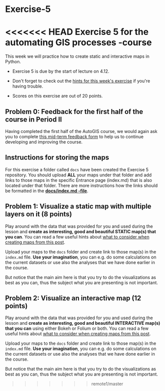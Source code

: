 # Exercise-5
<<<<<<< HEAD
Exercise 5 for the automating GIS processes -course 
=======

This week we will practice how to create static and interactive maps in Python.  

- Exercise 5 is due by the start of lecture on 4.12.

- Don't forget to check out the [hints for this week's exercise](https://automating-gis-processes.github.io/2017/lessons/L5/exercise-5-hints.html) if you're having trouble.

- Scores on this exercise are out of 20 points.

## Problem 0: Feedback for the first half of the course in Period II

Having completed the first half of the AutoGIS course, we would again ask you to complete [this mid-term feedback form](https://elomake.helsinki.fi/lomakkeet/84893/lomake.html) to help us
to continue developing and improving the course.

## Instructions for storing the maps

For this exercise a folder called `docs` have been created the Exercise 5 repository. You should upload **ALL** your maps under that folder and add links 
to those maps in the specific Entrance page (index.md) that is also located under that folder. There are more instructions how the links should be formatted in the [**docs/index.md -file**](docs/index.md). 

## Problem 1: Visualize a static map with multiple layers on it (8 points)

Play around with the data that was provided for you and used during the lesson and **create as interesting, good and beautiful STATIC map(s) that you can**.
You can read a few useful hints about [what to consider when creating maps from this post](https://www.gislounge.com/ten-things-to-consider-when-making-a-map/).

Upload your maps to the `docs` folder and create link to those map(s) in the `index.md` file. **Use your imagination**, you can e.g. do some calculations on the current datasets 
or use also the analyses that we have done earlier in the course. 

But notice that the main aim here is that you try to do the visualizations as best as you can, thus the subject what you are presenting is not important.  

## Problem 2: Visualize an interactive map (12 points)

Play around with the data that was provided for you and used during the lesson and **create as interesting, good and beautiful INTERACTIVE map(s) 
that you can** using either Bokeh or Folium or both. You can read a few useful hints about [what to consider when creating maps from this post](https://www.gislounge.com/ten-things-to-consider-when-making-a-map/).

Upload your maps to the `docs` folder and create link to those map(s) in the `index.md` file. **Use your imagination**, you can e.g. do some calculations on the current datasets 
or use also the analyses that we have done earlier in the course. 

But notice that the main aim here is that you try to do the visualizations as best as you can, thus the subject what you are presenting is not important.  

>>>>>>> remote1/master
